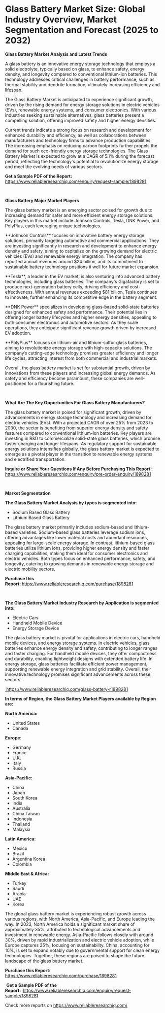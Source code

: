 <p><h1>Glass Battery Market Size: Global Industry Overview, Market Segmentation and Forecast (2025 to 2032)</h1></p><p><strong>Glass Battery Market Analysis and Latest Trends</strong></p>
<p><p>A glass battery is an innovative energy storage technology that employs a solid electrolyte, typically based on glass, to enhance safety, energy density, and longevity compared to conventional lithium-ion batteries. This technology addresses critical challenges in battery performance, such as thermal stability and dendrite formation, ultimately increasing efficiency and lifespan.</p><p>The Glass Battery Market is anticipated to experience significant growth, driven by the rising demand for energy storage solutions in electric vehicles (EVs), renewable energy systems, and consumer electronics. With various industries seeking sustainable alternatives, glass batteries present a compelling solution, offering improved safety and higher energy densities. </p><p>Current trends indicate a strong focus on research and development for enhanced durability and efficiency, as well as collaborations between manufacturers and technology firms to advance production capabilities. The increasing emphasis on reducing carbon footprints further propels the demand for such eco-friendly energy storage technologies. The Glass Battery Market is expected to grow at a CAGR of 5.1% during the forecast period, reflecting the technology's potential to revolutionize energy storage and meet the evolving needs of various sectors.</p></p>
<p><strong>Get a Sample PDF of the Report:&nbsp;</strong> <a href="https://www.reliableresearchiq.com/enquiry/request-sample/1898281?utm_campaign=3513&utm_medium=2&utm_source=Github&utm_content=ia&utm_term=07042025&utm_id=glass-battery">https://www.reliableresearchiq.com/enquiry/request-sample/1898281</a></p>
<p>&nbsp;</p>
<p><strong>Glass Battery Major Market Players</strong></p>
<p><p>The glass battery market is an emerging sector poised for growth due to increasing demand for safer and more efficient energy storage solutions. Key players in this market include Johnson Controls, Tesla, DNK Power, and PolyPlus, each leveraging unique technologies.</p><p>**Johnson Controls** focuses on innovative battery energy storage solutions, primarily targeting automotive and commercial applications. They are investing significantly in research and development to enhance energy density and safety, aiming to capitalize on the growing demand for electric vehicles (EVs) and renewable energy integration. The company has reported annual revenues around $24 billion, and its commitment to sustainable battery technology positions it well for future market expansion.</p><p>**Tesla**, a leader in the EV market, is also venturing into advanced battery technologies, including glass batteries. The company's Gigafactory is set to produce next-generation battery cells, driving efficiency and cost-effectiveness. With annual revenues exceeding $81 billion, Tesla continues to innovate, further enhancing its competitive edge in the battery segment.</p><p>**DNK Power** specializes in developing glass-based solid-state batteries designed for enhanced safety and performance. Their potential lies in offering longer battery lifecycles and higher energy densities, appealing to both consumer electronics and automotive sectors. As they scale operations, they anticipate significant revenue growth driven by increased EV adoption.</p><p>**PolyPlus** focuses on lithium-air and lithium-sulfur glass batteries, aiming to revolutionize energy storage with high-capacity solutions. The company’s cutting-edge technology promises greater efficiency and longer life cycles, attracting interest from both commercial and industrial markets.</p><p>Overall, the glass battery market is set for substantial growth, driven by innovations from these players and increasing global energy demands. As safety and efficiency become paramount, these companies are well-positioned for a flourishing future.</p></p>
<p>&nbsp;</p>
<p><strong>What Are The Key Opportunities For Glass Battery Manufacturers?</strong></p>
<p><p>The glass battery market is poised for significant growth, driven by advancements in energy storage technology and increasing demand for electric vehicles (EVs). With a projected CAGR of over 25% from 2023 to 2030, the sector is benefiting from superior energy density and safety features compared to conventional lithium-ion batteries. Key players are investing in R&D to commercialize solid-state glass batteries, which promise faster charging and longer lifespans. As regulatory support for sustainable energy solutions intensifies globally, the glass battery market is expected to emerge as a pivotal player in the transition to renewable energy systems and electrified transportation.</p></p>
<p><strong>Inquire or Share Your Questions If Any Before Purchasing This Report:</strong> <a href="https://www.reliableresearchiq.com/enquiry/pre-order-enquiry/1898281?utm_campaign=3513&utm_medium=2&utm_source=Github&utm_content=ia&utm_term=07042025&utm_id=glass-battery">https://www.reliableresearchiq.com/enquiry/pre-order-enquiry/1898281</a></p>
<p>&nbsp;</p>
<p><strong>Market Segmentation</strong></p>
<p><strong>The Glass Battery Market Analysis by types is segmented into:</strong></p>
<p><ul><li>Sodium Based Glass Battery</li><li>Lithium Based Glass Battery</li></ul></p>
<p><p>The glass battery market primarily includes sodium-based and lithium-based varieties. Sodium-based glass batteries leverage sodium ions, offering advantages like lower material costs and abundant resources, appealing for large-scale energy storage. In contrast, lithium-based glass batteries utilize lithium ions, providing higher energy density and faster charging capabilities, making them ideal for consumer electronics and electric vehicles. Both types focus on enhanced performance, safety, and longevity, catering to growing demands in renewable energy storage and electric mobility sectors.</p></p>
<p><strong>Purchase this Report:&nbsp;</strong><a href="https://www.reliableresearchiq.com/purchase/1898281?utm_campaign=3513&utm_medium=2&utm_source=Github&utm_content=ia&utm_term=07042025&utm_id=glass-battery">https://www.reliableresearchiq.com/purchase/1898281</a></p>
<p>&nbsp;</p>
<p><strong>The Glass Battery Market Industry Research by Application is segmented into:</strong></p>
<p><ul><li>Electric Cars</li><li>Handheld Mobile Device</li><li>Energy Storage Device</li></ul></p>
<p><p>The glass battery market is pivotal for applications in electric cars, handheld mobile devices, and energy storage systems. In electric vehicles, glass batteries enhance energy density and safety, contributing to longer ranges and faster charging. For handheld mobile devices, they offer compactness and durability, enabling lightweight designs with extended battery life. In energy storage, glass batteries facilitate efficient power management, supporting renewable energy integration and grid stability. Overall, their innovative technology promises significant advancements across these sectors.</p></p>
<p><a href="https://www.reliableresearchiq.com/glass-battery-r1898281?utm_campaign=3513&utm_medium=2&utm_source=Github&utm_content=ia&utm_term=07042025&utm_id=glass-battery">&nbsp;https://www.reliableresearchiq.com/glass-battery-r1898281</a></p>
<p><strong>In terms of Region, the Glass Battery Market Players available by Region are:</strong></p>
<p>
    <p> <strong> North America: </strong>
        <ul>
            <li>United States</li>
            <li>Canada</li>
        </ul>
        </p> 
    <p> <strong> Europe: </strong>
        <ul>
            <li>Germany</li>
            <li>France</li>
            <li>U.K.</li>
            <li>Italy</li>
            <li>Russia</li>
        </ul>
        </p> 
    <p> <strong> Asia-Pacific: </strong>
        <ul>
            <li>China</li>
            <li>Japan</li>
            <li>South Korea</li>
            <li>India</li>
            <li>Australia</li>
            <li>China Taiwan</li>
            <li>Indonesia</li>
            <li>Thailand</li>
            <li>Malaysia</li>
        </ul>
        </p> 
    <p> <strong> Latin America: </strong>
        <ul>
            <li>Mexico</li>
            <li>Brazil</li>
            <li>Argentina Korea</li>
            <li>Colombia</li>
        </ul>
        </p> 
    <p> <strong> Middle East & Africa: </strong>
        <ul>
            <li>Turkey</li>
            <li>Saudi</li>
            <li>Arabia</li>
            <li>UAE</li>
            <li>Korea</li>
        </ul>
    </p>
    </p>
<p><p>The global glass battery market is experiencing robust growth across various regions, with North America, Asia-Pacific, and Europe leading the way. In 2023, North America holds a significant market share of approximately 35%, attributed to technological advancements and investment in renewable energy. Asia-Pacific follows closely with around 30%, driven by rapid industrialization and electric vehicle adoption, while Europe captures 25%, focusing on sustainability. China, accounting for 10%, is set to expand notably due to governmental support for clean energy technologies. Together, these regions are poised to shape the future landscape of the glass battery market.</p></p>
<p><strong>Purchase this Report: </strong><a href="https://www.reliableresearchiq.com/purchase/1898281?utm_campaign=3513&utm_medium=2&utm_source=Github&utm_content=ia&utm_term=07042025&utm_id=glass-battery">https://www.reliableresearchiq.com/purchase/1898281</a></p>
<p>&nbsp;<strong>Get a Sample PDF of the Report:&nbsp;&nbsp;</strong><a href="https://www.reliableresearchiq.com/enquiry/request-sample/1898281?utm_campaign=3513&utm_medium=2&utm_source=Github&utm_content=ia&utm_term=07042025&utm_id=glass-battery">https://www.reliableresearchiq.com/enquiry/request-sample/1898281</a></p>
<p><strong></strong></p>
<p>Check more reports on <a href="https://www.reliableresearchiq.com/?utm_campaign=3513&utm_medium=2&utm_source=Github&utm_content=ia&utm_term=07042025&utm_id=glass-battery">https://www.reliableresearchiq.com/</a></p>